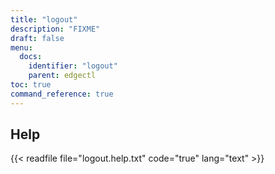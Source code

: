 ```yaml
---
title: "logout"
description: "FIXME"
draft: false
menu:
  docs:
    identifier: "logout"
    parent: edgectl
toc: true
command_reference: true
---
```


## Help

{{< readfile file="logout.help.txt" code="true" lang="text" >}}
